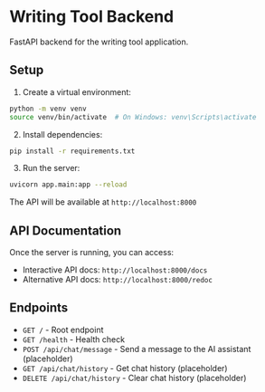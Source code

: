# Writing Tool Backend

FastAPI backend for the writing tool application.

## Setup

1. Create a virtual environment:
```bash
python -m venv venv
source venv/bin/activate  # On Windows: venv\Scripts\activate
```

2. Install dependencies:
```bash
pip install -r requirements.txt
```

3. Run the server:
```bash
uvicorn app.main:app --reload
```

The API will be available at `http://localhost:8000`

## API Documentation

Once the server is running, you can access:
- Interactive API docs: `http://localhost:8000/docs`
- Alternative API docs: `http://localhost:8000/redoc`

## Endpoints

- `GET /` - Root endpoint
- `GET /health` - Health check
- `POST /api/chat/message` - Send a message to the AI assistant (placeholder)
- `GET /api/chat/history` - Get chat history (placeholder)
- `DELETE /api/chat/history` - Clear chat history (placeholder) 